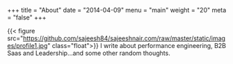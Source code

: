 +++
title = "About"
date = "2014-04-09"
menu = "main"
weight = "20"
meta = "false"
+++


{{< figure src="https://github.com/sajeesh84/sajeeshnair.com/raw/master/static/images/profile1.jpg" class="float">}}
I write about performance engineering, B2B Saas and Leadership...and some other random thoughts.